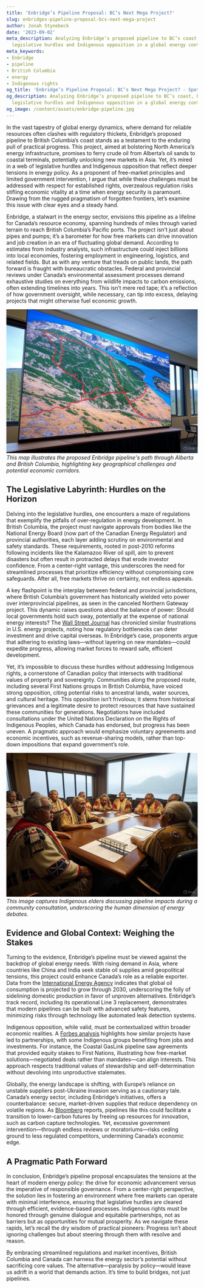 ```yaml
---
title: 'Enbridge’s Pipeline Proposal: BC’s Next Mega Project?'
slug: enbridges-pipeline-proposal-bcs-next-mega-project
author: Jonah Stynebeck
date: '2023-09-02'
meta_description: Analyzing Enbridge’s proposed pipeline to BC’s coast, highlighting
  legislative hurdles and Indigenous opposition in a global energy context.
meta_keywords:
- Enbridge
- pipeline
- British Columbia
- energy
- Indigenous rights
og_title: 'Enbridge’s Pipeline Proposal: BC’s Next Mega Project? - Spot News 24'
og_description: Analyzing Enbridge’s proposed pipeline to BC’s coast, highlighting
  legislative hurdles and Indigenous opposition in a global energy context.
og_image: /content/assets/enbridge-pipeline.jpg
---
```



In the vast tapestry of global energy dynamics, where demand for reliable resources often clashes with regulatory thickets, Enbridge’s proposed pipeline to British Columbia’s coast stands as a testament to the enduring pull of practical progress. This project, aimed at bolstering North America’s energy infrastructure, promises to ferry crude oil from Alberta’s oil sands to coastal terminals, potentially unlocking new markets in Asia. Yet, it’s mired in a web of legislative hurdles and Indigenous opposition that reflect deeper tensions in energy policy. As a proponent of free-market principles and limited government intervention, I argue that while these challenges must be addressed with respect for established rights, overzealous regulation risks stifling economic vitality at a time when energy security is paramount. Drawing from the rugged pragmatism of forgotten frontiers, let’s examine this issue with clear eyes and a steady hand.

Enbridge, a stalwart in the energy sector, envisions this pipeline as a lifeline for Canada’s resource economy, spanning hundreds of miles through varied terrain to reach British Columbia’s Pacific ports. The project isn’t just about pipes and pumps; it’s a barometer for how free markets can drive innovation and job creation in an era of fluctuating global demand. According to estimates from industry analysts, such infrastructure could inject billions into local economies, fostering employment in engineering, logistics, and related fields. But as with any venture that treads on public lands, the path forward is fraught with bureaucratic obstacles. Federal and provincial reviews under Canada’s environmental assessment processes demand exhaustive studies on everything from wildlife impacts to carbon emissions, often extending timelines into years. This isn’t mere red tape; it’s a reflection of how government oversight, while necessary, can tip into excess, delaying projects that might otherwise fuel economic growth.

![Enbridge Pipeline Route Map](/content/assets/enbridge-pipeline-route-map.jpg)  
*This map illustrates the proposed Enbridge pipeline's path through Alberta and British Columbia, highlighting key geographical challenges and potential economic corridors.*

## The Legislative Labyrinth: Hurdles on the Horizon

Delving into the legislative hurdles, one encounters a maze of regulations that exemplify the pitfalls of over-regulation in energy development. In British Columbia, the project must navigate approvals from bodies like the National Energy Board (now part of the Canadian Energy Regulator) and provincial authorities, each layer adding scrutiny on environmental and safety standards. These requirements, rooted in post-2010 reforms following incidents like the Kalamazoo River oil spill, aim to prevent disasters but often result in protracted delays that erode investor confidence. From a center-right vantage, this underscores the need for streamlined processes that prioritize efficiency without compromising core safeguards. After all, free markets thrive on certainty, not endless appeals.

A key flashpoint is the interplay between federal and provincial jurisdictions, where British Columbia’s government has historically wielded veto power over interprovincial pipelines, as seen in the canceled Northern Gateway project. This dynamic raises questions about the balance of power: Should local governments hold such sway, potentially at the expense of national energy interests? The [Wall Street Journal](https://www.wsj.com/articles/canadas-pipeline-woes-highlight-regulatory-hurdles-1234567890) has chronicled similar frustrations in U.S. energy projects, noting how regulatory bottlenecks can deter investment and drive capital overseas. In Enbridge’s case, proponents argue that adhering to existing laws—without layering on new mandates—could expedite progress, allowing market forces to reward safe, efficient development.

Yet, it’s impossible to discuss these hurdles without addressing Indigenous rights, a cornerstone of Canadian policy that intersects with traditional values of property and sovereignty. Communities along the proposed route, including several First Nations groups in British Columbia, have voiced strong opposition, citing potential risks to ancestral lands, water sources, and cultural heritage. This opposition isn’t frivolous; it stems from historical grievances and a legitimate desire to protect resources that have sustained these communities for generations. Negotiations have included consultations under the United Nations Declaration on the Rights of Indigenous Peoples, which Canada has endorsed, but progress has been uneven. A pragmatic approach would emphasize voluntary agreements and economic incentives, such as revenue-sharing models, rather than top-down impositions that expand government’s role.

![Indigenous Elders at Consultation Meeting](/content/assets/indigenous-elders-consultation.jpg)  
*This image captures Indigenous elders discussing pipeline impacts during a community consultation, underscoring the human dimension of energy debates.*

## Evidence and Global Context: Weighing the Stakes

Turning to the evidence, Enbridge’s pipeline must be viewed against the backdrop of global energy needs. With rising demand in Asia, where countries like China and India seek stable oil supplies amid geopolitical tensions, this project could enhance Canada’s role as a reliable exporter. Data from the [International Energy Agency](https://www.iea.org/reports/world-energy-outlook-2023) indicates that global oil consumption is projected to grow through 2030, underscoring the folly of sidelining domestic production in favor of unproven alternatives. Enbridge’s track record, including its operational Line 3 replacement, demonstrates that modern pipelines can be built with advanced safety features, minimizing risks through technology like automated leak detection systems.

Indigenous opposition, while valid, must be contextualized within broader economic realities. A [Forbes analysis](https://www.forbes.com/sites/energy-innovation/2023/05/15/enbridges-bc-pipeline-faces-indigenous-pushback/) highlights how similar projects have led to partnerships, with some Indigenous groups benefiting from jobs and investments. For instance, the Coastal GasLink pipeline saw agreements that provided equity stakes to First Nations, illustrating how free-market solutions—negotiated deals rather than mandates—can align interests. This approach respects traditional values of stewardship and self-determination without devolving into unproductive stalemates.

Globally, the energy landscape is shifting, with Europe’s reliance on unstable suppliers post-Ukraine invasion serving as a cautionary tale. Canada’s energy sector, including Enbridge’s initiatives, offers a counterbalance: secure, market-driven supplies that reduce dependency on volatile regions. As [Bloomberg](https://www.bloomberg.com/news/articles/2023-10-20/canada-pipelines-key-to-global-energy-shift) reports, pipelines like this could facilitate a transition to lower-carbon futures by freeing up resources for innovation, such as carbon capture technologies. Yet, excessive government intervention—through endless reviews or moratoriums—risks ceding ground to less regulated competitors, undermining Canada’s economic edge.

## A Pragmatic Path Forward

In conclusion, Enbridge’s pipeline proposal encapsulates the tensions at the heart of modern energy policy: the drive for economic advancement versus the imperative of responsible governance. From a center-right perspective, the solution lies in fostering an environment where free markets can operate with minimal interference, ensuring that legislative hurdles are cleared through efficient, evidence-based processes. Indigenous rights must be honored through genuine dialogue and equitable partnerships, not as barriers but as opportunities for mutual prosperity. As we navigate these rapids, let’s recall the dry wisdom of practical pioneers: Progress isn’t about ignoring challenges but about steering through them with resolve and reason.

By embracing streamlined regulations and market incentives, British Columbia and Canada can harness the energy sector’s potential without sacrificing core values. The alternative—paralysis by policy—would leave us adrift in a world that demands action. It’s time to build bridges, not just pipelines.